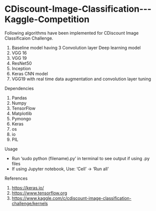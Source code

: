 # CDiscount-Image-Classification---Kaggle-Competition


Following algorithms have been implemented for CDiscount Image Classificaion Challenge. 
1.	Baseline model having 3 Convolution layer Deep learning model
2. 	VGG 16 
3. 	VGG 19
4. 	ResNet50
5. 	Inception
6. 	Keras CNN model
7. 	VGG19 with real time data augmentation and convolution layer tuning

Dependencies
1.	Pandas
2.	Numpy
3.	TensorFlow
4.	Matplotlib
5.	Pymongo
6.	Keras
7.	os
8.	io
9. 	PIL

Usage
-	Run ‘sudo python (filename).py’ in terminal to see output if using .py files
-	If using Jupyter notebook, Use: ‘Cell’ -> ‘Run all’

References
1.	https://keras.io/
2.	https://www.tensorflow.org
3.	https://www.kaggle.com/c/cdiscount-image-classification-challenge/kernels

